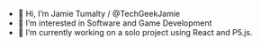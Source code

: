 - 👋 Hi, I’m Jamie Tumalty / @TechGeekJamie
- 👀 I’m interested in Software and Game Development
- 🌱 I’m currently working on a solo project using React and P5.js.

<!---
TechGeekJamie/TechGeekJamie is a ✨ special ✨ repository because its `README.md` (this file) appears on your GitHub profile.
You can click the Preview link to take a look at your changes.
--->
